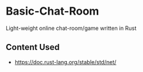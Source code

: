 # Basic-Chat-Room
Light-weight online chat-room/game written in Rust 

## Content Used
- https://doc.rust-lang.org/stable/std/net/
